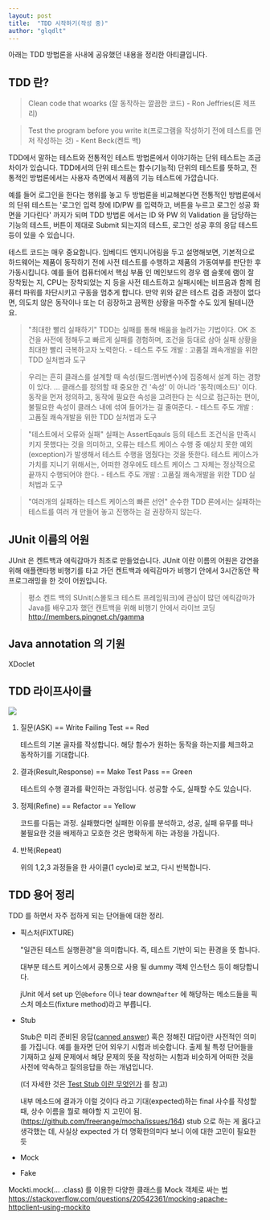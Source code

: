 ```yaml
---
layout: post
title:  "TDD 시작하기(작성 중)"
author: "glqdlt"
---
```


아래는 TDD 방법론을 사내에 공유했던 내용을 정리한 아티클입니다.

## TDD 란?

> Clean code that woarks (잘 동작하는 깔끔한 코드) - Ron Jeffries(론 제프리)

> Test the program before you write it(프로그램을 작성하기 전에 테스트를 먼저 작성하는 것) - Kent Beck(켄트 백)

TDD에서 말하는 테스트와 전통적인 테스트 방법론에서 이야기하는 단위 테스트는 조금 차이가 있습니다. TDD에서의 단위 테스트는 함수(기능적) 단위의 테스트를 뜻하고, 전통적인 방법론에서는 사용자 측면에서 제품의 기능 테스트에 가깝습니다. 

예를 들어 로그인을 한다는 행위를 놓고 두 방법론을 비교해본다면 전통적인 방법론에서의 단위 테스트는 '로그인 입력 창에 ID/PW 를 입력하고, 버튼을 누르고 로그인 성공 화면을 기다린다' 까지가 되며 TDD 방법론 에서는 ID 와 PW 의 Validation 을 담당하는 기능의 테스트, 버튼이 제대로 Submit 되는지의 테스트, 로그인 성공 후의 응답 테스트 등이 있을 수 있습니다.


테스트 코드는 매우 중요합니다. 임베디드 엔지니어링을 두고 설명해보면, 기본적으로 하드웨어는 제품이 동작하기 전에 사전 테스트를 수행하고 제품의 가동여부를 판단한 후 가동시킵니다. 예를 들어 컴퓨터에서 핵심 부품 인 메인보드의 경우 램 슬롯에 램이 잘 장착됬는 지, CPU는 장착되었는 지 등을 사전 테스트하고 실패시에는 비프음과 함께 컴퓨터 파워를 차단시키고 구동을 멈추게 합니다. 만약 위와 같은 테스트 검증 과정이 없다면, 의도치 않은 동작이나 또는 더 굉장하고 끔찍한 상황을  마주할 수도 있게 될테니깐요.


> "최대한 빨리 실패하기" TDD는 실패를 통해 배움을 늘려가는 기법이다. OK 조건을 사전에 정해두고 빠르게 실패를 경험하며, 조건을 등대로 삼아 실패 상황을 최대한 빨리 극복하고자 노력한다. - 테스트 주도 개발 : 고품질 쾌속개발을 위한 TDD 실처법과 도구

> 우리는 흔히 클래스를 설계할 때 속성(필드:멤버변수)에 집중해서 설계 하는 경향이 있다. ... 클래스를 정의할 때 중요한 건 '속성' 이 아니라 '동작(메소드)' 이다. 동작을 먼저 정의하고, 동작에 필요한 속성을 고려한다 는 식으로 접근하는 편이, 불필요한 속성이 클래스 내에 섞여 들어가는 걸 줄여준다. - 테스트 주도 개발 : 고품질 쾌속개발을 위한 TDD 실처법과 도구

> "테스트에서 오류와 실패" 실패는 AssertEqauls 등의 테스트 조건식을 만족시키지 못했다는 것을 의미하고, 오류는 테스트 케이스 수행 중 예상치 못한 예외(exception)가 발생해서 테스트 수행을 멈췄다는 것을 뜻한다. 테스트 케이스가 가치를 지니기 위해서는, 어떠한 경우에도 테스트 케이스 그 자체는 정상적으로 끝까지 수행되어야 한다.  - 테스트 주도 개발 : 고품질 쾌속개발을 위한 TDD 실처법과 도구

> "여러개의 실패하는 테스트 케이스의 빠른 선언" 순수한 TDD 론에서는 실패하는 테스트를 여러 개 만들어 놓고 진행하는 걸 권장하지 않는다.


## JUnit 이름의 어원

JUnit 은 켄트백과 에릭감마가 최초로 만들었습니다. JUnit 이란 이름의 어원은 강연을 위해 애플랜타행 비행기를 타고 가던 켄트백과 에릭감마가 비행기 안에서 3시간동안 짝 프로그래밍을 한 것이 어원입니다.

> 평소 켄트 백의 SUnit(스몰토크 테스트 프레임워크)에 관심이 많던 에릭감마가 Java를 배우고자 했던 캔트백을 위해 비행기 안에서 라이브 코딩 http://members.pingnet.ch/gamma

## Java annotation 의 기원

XDoclet

## TDD 라이프사이클

<img src="http://2.bp.blogspot.com/-eMxpoJmZPwM/UvHY2BBeuHI/AAAAAAAAAwM/IvlkwTT4aGU/s1600/Picture1.gif"/>

1. 질문(ASK) == Write Failing Test == Red

    테스트의 기본 골자를 작성합니다. 해당 함수가 원하는 동작을 하는지를 체크하고 동작하기를 기대합니다.

2. 결과(Result,Response)  == Make Test Pass == Green

    테스트의 수행 결과를 확인하는 과정입니다. 성공할 수도, 실패할 수도 있습니다.

3. 정제(Refine) == Refactor == Yellow

    코드를 다듬는 과정. 실패했다면 실패한 이유를 분석하고, 성공, 실패 유무를 떠나 불필요한 것을 배제하고 모호한 것은 명확하게 하는 과정을 가집니다.

4. 반복(Repeat)

    위의 1,2,3 과정들을 한 사이클(1 cycle)로 보고, 다시 반복합니다.


## TDD 용어 정리

TDD 를 하면서 자주 접하게 되는 단어들에 대한 정리.

- 픽스처(FIXTURE)

    "일관된 테스트 실행환경"을 의미합니다. 즉, 테스트 기반이 되는 환경을 뜻 합니다.

    대부분 테스트 케이스에서 공통으로 사용 될 dummy 객체 인스턴스 등이 해당합니다.

    jUnit 에서 set up 인```@before``` 이나 tear down```@after``` 에 해당하는 메소드들을 픽스처 메소드(fixture method)라고 부릅니다.

- Stub

    Stub은 미리 준비된 응답([canned answer](https://en.wikipedia.org/wiki/Canned_response)) 혹은 정해진 대답이란 사전적인 의미를 가집니다. 예를 들자면 단어 외우기 시험과 비슷합니다. 출제 될 특정 단어들을 기재하고 실제 문제에서 해당 문제의 뜻을 작성하는 시험과 비슷하게 어떠한 것을 사전에 약속하고 질의응답을 하는 개념입니다. 
    
    (더 자세한 것은 [Test Stub 이란 무엇인가](https://medium.com/@SlackBeck/%ED%85%8C%EC%8A%A4%ED%8A%B8-%EC%8A%A4%ED%85%81-test-stub-%EC%9D%B4%EB%9E%80-%EB%AC%B4%EC%97%87%EC%9D%B8%EA%B0%80-ff9c8840c1b0) 를 참고)

    내부 메소드에 결과가 이럴 것이다 라고 기대(expected)하는 final 사수를 작성할 때, 상수 이름을 뭘로 해야할 지 고민이 됨. (https://github.com/freerange/mocha/issues/164) stub 으로 하는 게 옳다고 생각했는 데, 사실상 expected 가 더 명확한의미다 보니 이에 대한 고민이 필요한듯

- Mock

- Fake



Mockti.mock(... .class) 를 이용한 다양한 클래스를 Mock 객체로 싸는 법
https://stackoverflow.com/questions/20542361/mocking-apache-httpclient-using-mockito
